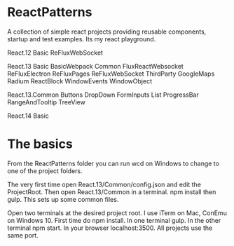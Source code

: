# ReactPatterns

A collection of simple react projects providing reusable components, startup and test examples. Its my react playground.

React.12
	Basic
	ReFluxWebSocket

React.13
	Basic
	BasicWebpack
	Common
	FluxReactWebsocket
	ReFluxElectron
	ReFluxPages
	ReFluxWebSocket
	ThirdParty
		GoogleMaps
		Radium
		ReactBlock
	WindowEvents
	WindowObject

React.13.Common
	Buttons
	DropDown
	FormInputs
	List
	ProgressBar
	RangeAndTooltip
	TreeView

React.14
	Basic

# The basics

From the ReactPatterns folder you can run wcd on Windows to change to one of the project folders.

The very first time open React.13/Common/config.json and edit the ProjectRoot. Then open React.13/Common in a terminal. npm install then gulp. This sets up some common files.

Open two terminals at the desired project root. I use iTerm on Mac, ConEmu on Windows 10. First time do npm install. In one terminal gulp. In the other terminal npm start. In your browser localhost:3500. All projects use the same port.
